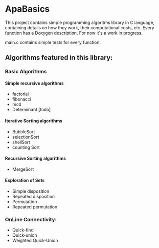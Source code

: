 # ApaBasics
This project contains simple programming algoritms library in C language, containing details on how they work, their  computational costs, etc.
Every function has a Doxygen description.
For now it's a work in progress.

main.c contains simple tests for every function.

## Algorithms featured in this library: 
### Basic Algorithms
#### Simple recursive algorithms

- factorial
- fibonacci 
- mcd
- Determinant [todo]

#### Iterative Sorting algorithms
- BubbleSort
- selectionSort
- shellSort
- counting Sort
#### Recursive Sorting algorithms
- MergeSort
#### Esploration of Sets
- Simple disposition
- Repeated disposition
- Permutation
- Repeated permutation

### OnLine Connectivity:
- Quick-find
- Quick-union
- Weighted Quick-Union




